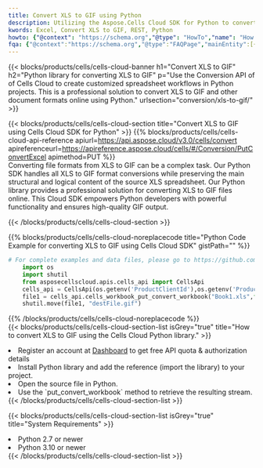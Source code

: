 ```yaml
---
title: Convert XLS to GIF using Python 
description: Utilizing the Aspose.Cells Cloud SDK for Python to convert a XLS format file to a GIF format file. 
kwords: Excel, Convert XLS to GIF, REST, Python
howto: {"@context": "https://schema.org","@type": "HowTo","name": "How to convert XLS to GIF using the Cells Cloud Python library.","description": "How to convert XLS to GIF using the Cells Cloud Python library.","image": {"@type": "ImageObject"},"url": "/python/conversion/xls-to-gif/","step": [{ "@type": "HowToStep","name": "How to convert XLS to GIF using the Cells Cloud Python library. step 1", "image": {"@type": "ImageObject",},"url": "/python/conversion/xls-to-gif/","text": "Register an account at <a href='https://dashboard.aspose.cloud/'>Dashboard</a> to get free API quota & authorization details",},{ "@type": "HowToStep","name": "How to convert XLS to GIF using the Cells Cloud Python library. step 1", "image": {"@type": "ImageObject",},"url": "/python/conversion/xls-to-gif/","text": "Install Python library and add the reference (import the library) to your project.",},{ "@type": "HowToStep","name": "How to convert XLS to GIF using the Cells Cloud Python library. step 1", "image": {"@type": "ImageObject",},"url": "/python/conversion/xls-to-gif/","text": "Open the source file in Python.",},{ "@type": "HowToStep","name": "How to convert XLS to GIF using the Cells Cloud Python library. step 1", "image": {"@type": "ImageObject",},"url": "/python/conversion/xls-to-gif/","text": "Use the `put_convert_workbook` method to retrieve the resulting stream.",}, ],"supply": {"@type": "HowToSupply","name": "document"},"tool": [{"@type": "HowToTool","name": "PyCharm, Visual Studio Code, Sublime, Eclipse"},{"@type": "HowToTool","name": "Aspose Cells"}],"totalTime": "PT6M"}
fqa: {"@context":"https://schema.org","@type":"FAQPage","mainEntity":[{"@type":"Question","name":"Why convert file formats in C# using REST API?","acceptedAnswer":{"@type":"Answer","text":"Documents are encoded in many ways, and some files may be incompatible with the software you use. To open and read such files, just convert them to appropriate file formats.<br/><ol><li>Install .NET SDK and add the reference (import the library) to your project.</li><li>Open the source file in C# using REST API.</li><li>Call the PutConvertWorkbookRequest() method, passing an output filename with required extension.</li><li>Get the result of conversion as a separate file.</li></ol>"}},{"@type":"Question","name":"What file formats can I convert with your C# library?","acceptedAnswer":{"@type":"Answer","text":"We support a variety of file formats for conversion using .NET library, including XLSX, Excel, xls , PDF, CSV, HTML, Markdown, XML, PNG, JPG, TIFF, Json, TXT and many more."}},{"@type":"Question","name":"What is the maximum allowed file size for conversion using this .NET library?","acceptedAnswer":{"@type":"Answer","text":"There are no file size limits for format conversions using .NET library."}}]}
---
```



{{< blocks/products/cells/cells-cloud-banner h1="Convert XLS to GIF" h2="Python library for converting XLS to GIF" p="Use the Conversion API of of Cells Cloud to create customized spreadsheet workflows in Python projects. This is a professional solution to convert XLS to GIF and other document formats online using Python." urlsection="conversion/xls-to-gif/" >}}

{{< blocks/products/cells/cells-cloud-section  title="Convert XLS to GIF using Cells Cloud SDK for Python" >}}
{{% blocks/products/cells/cells-cloud-api-reference  apiurl=https://api.aspose.cloud/v3.0/cells/convert  apireferenceurl=https://apireference.aspose.cloud/cells/#/Conversion/PutConvertExcel  apimethod=PUT %}}
<br/>
Converting file formats from XLS to GIF can be a complex task. Our Python SDK handles all XLS to GIF format conversions while preserving the main structural and logical content of the source XLS spreadsheet. Our Python library provides a professional solution for converting XLS to GIF files online. This Cloud SDK empowers Python developers with powerful functionality and ensures high-quality GIF output.

{{< /blocks/products/cells/cells-cloud-section >}}

{{% blocks/products/cells/cells-cloud-noreplacecode title="Python Code Example for converting XLS to GIF using Cells Cloud SDK" gistPath="" %}}
 
```python
# For complete examples and data files, please go to https://github.com/aspose-cells-cloud/aspose-cells-cloud-python/
    import os
    import shutil
    from asposecellscloud.apis.cells_api import CellsApi
    cells_api = CellsApi(os.getenv('ProductClientId'),os.getenv('ProductClientSecret'))
    file1 = cells_api.cells_workbook_put_convert_workbook("Book1.xls",format="gif")
    shutil.move(file1, "destFile.gif")     
```
 
{{% /blocks/products/cells/cells-cloud-noreplacecode  %}}
<br/>
{{< blocks/products/cells/cells-cloud-section-list isGrey="true"  title="How to convert XLS to GIF using the Cells Cloud Python library." >}}
<li>Register an account at <a href="https://dashboard.aspose.cloud/">Dashboard</a> to get free API quota & authorization details</li>
<li>Install Python library and add the reference (import the library) to your project.</li>
<li>Open the source file in Python.</li>
<li>Use the `put_convert_workbook` method to retrieve the resulting stream.</li>
{{< /blocks/products/cells/cells-cloud-section-list >}}

{{< blocks/products/cells/cells-cloud-section-list isGrey="true"  title="System Requirements" >}}
<li>Python 2.7 or newer</li>
<li>Python 3.10 or newer</li>
{{< /blocks/products/cells/cells-cloud-section-list >}}
